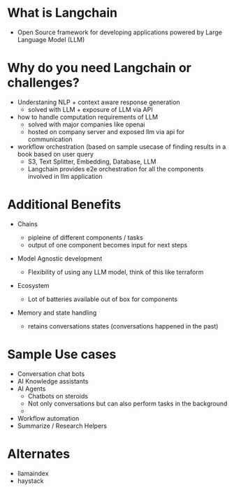 # What is Langchain

- Open Source framework for developing applications powered by Large Language Model (LLM)

# Why do you need Langchain or challenges?

- Understaning NLP + context aware response generation
  - solved with LLM + exposure of LLM via API
- how to handle computation requirements of LLM
  - solved with major companies like openai
  - hosted on company server and exposed llm via api for communication
- workflow orchestration (based on sample usecase of finding results in a book based on user query
  - S3, Text Splitter, Embedding, Database, LLM
  - Langchain provides e2e orchestration for all the components involved in llm application
 
# Additional Benefits

- Chains
  - pipleine of different components / tasks
  - output of one component becomes input for next steps

- Model Agnostic development
   - Flexibility of using any LLM model, think of this like terraform

- Ecosystem
   - Lot of batteries available out of box for components

- Memory and state handling
   - retains conversations states (conversations happened in the past)
 
# Sample Use cases

- Conversation chat bots
- AI Knowledge assistants
- AI Agents
   - Chatbots on steroids
   - Not only conversations but can also perform tasks in the background
   - 
- Workflow automation
- Summarize / Research Helpers

# Alternates

- llamaindex
- haystack
